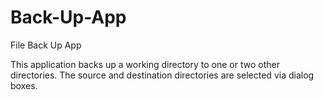 # Back-Up-App
File Back Up App

This application backs up a working directory to one or two other directories.
The source and destination directories are selected via dialog boxes.
